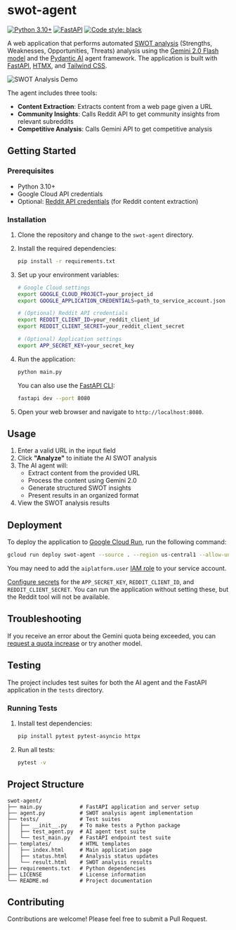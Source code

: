 # swot-agent

[![Python 3.10+](https://img.shields.io/badge/python-3.10+-blue.svg?logo=python&logoColor=white)](https://www.python.org/downloads/release/python-3100/)
[![FastAPI](https://img.shields.io/badge/FastAPI-0.115.6+-green.svg)](https://fastapi.tiangolo.com)
[![Code style: black](https://img.shields.io/badge/code%20style-black-000000.svg)](https://github.com/psf/black)

A web application that performs automated [SWOT analysis](https://en.wikipedia.org/wiki/SWOT_analysis) (Strengths, Weaknesses, Opportunities, Threats) analysis using the [Gemini 2.0 Flash model](https://ai.google.dev/gemini-api/docs/models/gemini-v2) and the [Pydantic AI](https://ai.pydantic.dev/) agent framework. The application is built with [FastAPI](https://fastapi.tiangolo.com/), [HTMX](https://htmx.org/), and [Tailwind CSS](https://tailwindcss.com/).

![SWOT Analysis Demo](https://storage.googleapis.com/github-repo/generative-ai/sample-apps/swot-agent/swot-agent.gif)

The agent includes three tools:

- **Content Extraction**: Extracts content from a web page given a URL
- **Community Insights**: Calls Reddit API to get community insights from relevant subreddits
- **Competitive Analysis**: Calls Gemini API to get competitive analysis

## Getting Started

### Prerequisites

- Python 3.10+
- Google Cloud API credentials
- Optional: [Reddit API credentials](https://www.reddit.com/prefs/apps) (for Reddit content extraction)

### Installation

1. Clone the repository and change to the `swot-agent` directory.

1. Install the required dependencies:

   ```bash
   pip install -r requirements.txt
   ```

1. Set up your environment variables:

   ```bash
   # Google Cloud settings
   export GOOGLE_CLOUD_PROJECT=your_project_id
   export GOOGLE_APPLICATION_CREDENTIALS=path_to_service_account.json

   # (Optional) Reddit API credentials
   export REDDIT_CLIENT_ID=your_reddit_client_id
   export REDDIT_CLIENT_SECRET=your_reddit_client_secret

   # (Optional) Application settings
   export APP_SECRET_KEY=your_secret_key
   ```

1. Run the application:

   ```bash
   python main.py
   ```

   You can also use the [FastAPI CLI](https://fastapi.tiangolo.com/fastapi-cli/):

   ```bash
   fastapi dev --port 8080
   ```

1. Open your web browser and navigate to `http://localhost:8080`.

## Usage

1. Enter a valid URL in the input field
1. Click **"Analyze"** to initiate the AI SWOT analysis
1. The AI agent will:
   - Extract content from the provided URL
   - Process the content using Gemini 2.0
   - Generate structured SWOT insights
   - Present results in an organized format
1. View the SWOT analysis results

## Deployment

To deploy the application to [Google Cloud Run](https://cloud.google.com/run), run the following command:

```bash
gcloud run deploy swot-agent --source . --region us-central1 --allow-unauthenticated
```

You may need to add the `aiplatform.user` [IAM role](https://cloud.google.com/vertex-ai/docs/general/access-control#aiplatform.user) to your service account.

[Configure secrets](https://cloud.google.com/run/docs/configuring/services/secrets) for the `APP_SECRET_KEY`, `REDDIT_CLIENT_ID`, and `REDDIT_CLIENT_SECRET`. You can run the application without setting these, but the Reddit tool will not be available.

## Troubleshooting

If you receive an error about the Gemini quota being exceeded, you can [request a quota increase](https://cloud.google.com/vertex-ai/docs/generative-ai/quotas-genai) or try another model.

## Testing

The project includes test suites for both the AI agent and the FastAPI application in the `tests` directory.

### Running Tests

1. Install test dependencies:

   ```bash
   pip install pytest pytest-asyncio httpx
   ```

1. Run all tests:

   ```bash
   pytest -v
   ```

## Project Structure

```text
swot-agent/
├── main.py            # FastAPI application and server setup
├── agent.py           # SWOT analysis agent implementation
├── tests/             # Test suites
│   ├── __init__.py    # To make tests a Python package
│   ├── test_agent.py  # AI agent test suite
│   └── test_main.py   # FastAPI endpoint test suite
├── templates/         # HTML templates
│   ├── index.html     # Main application page
│   ├── status.html    # Analysis status updates
│   └── result.html    # SWOT analysis results
├── requirements.txt   # Python dependencies
├── LICENSE            # License information
└── README.md          # Project documentation
```

## Contributing

Contributions are welcome! Please feel free to submit a Pull Request.
